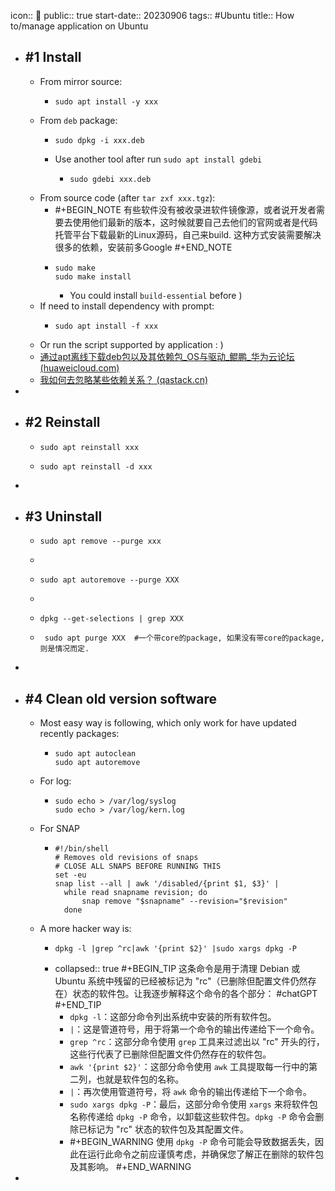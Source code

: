 icon:: 🐧
public:: true
start-date:: 20230906
tags:: #Ubuntu
title:: How to/manage application on Ubuntu

- ## \#1 Install
  - From mirror source:
    - ```shell
      sudo apt install -y xxx
      ```
  - From `deb` package:
    - ```
      sudo dpkg -i xxx.deb
      ```
    - Use another tool after run `sudo apt install gdebi`
      - ```
        sudo gdebi xxx.deb
        ```
  - From source code (after `tar zxf xxx.tgz`):
    - #+BEGIN_NOTE
      有些软件没有被收录进软件镜像源，或者说开发者需要去使用他们最新的版本，这时候就要自己去他们的官网或者是代码托管平台下载最新的Linux源码，自己来build. 这种方式安装需要解决很多的依赖，安装前多Google
      #+END_NOTE
    - ```shell
      sudo make
      sudo make install
      ```
      - You could install `build-essential` before )
  - If need to install dependency with prompt:
    - ```shell
      sudo apt install -f xxx
      ```
  - Or run the script supported by application : )
  - [通过apt离线下载deb包以及其依赖包_OS与驱动_鲲鹏_华为云论坛 (huaweicloud.com)](https://bbs.huaweicloud.com/forum/thread-62703-1-1.html)
  - [我如何去忽略某些依赖关系？ (qastack.cn)](https://qastack.cn/server/250224/how-do-i-get-apt-get-to-ignore-some-dependencies)
-
- ## \#2 Reinstall
  - ```shell
    sudo apt reinstall xxx
    ```
  - ```shell
    sudo apt reinstall -d xxx
    ```
-
- ## \#3 Uninstall
  - ```shell
    sudo apt remove --purge xxx
    ```
  -
  - ```shell
    sudo apt autoremove --purge XXX
    ```
  -
  - ```shell
    dpkg --get-selections | grep XXX
    ```
  - ```shell
     sudo apt purge XXX  #一个带core的package, 如果没有带core的package, 则是情况而定. 
    ```
-
- ## \#4 Clean old version software
  - Most easy way is following, which only work for have updated recently packages:
    - ```shell
      sudo apt autoclean
      sudo apt autoremove
      ```
  - For log:
    - ```shell
      sudo echo > /var/log/syslog
      sudo echo > /var/log/kern.log
      ```
  - For SNAP
    - ```shell
      #!/bin/shell
      # Removes old revisions of snaps
      # CLOSE ALL SNAPS BEFORE RUNNING THIS
      set -eu
      snap list --all | awk '/disabled/{print $1, $3}' |
        while read snapname revision; do
            snap remove "$snapname" --revision="$revision"
        done
      ```
  - A more hacker way is:
    - ```shell
      dpkg -l |grep ^rc|awk '{print $2}' |sudo xargs dpkg -P 
      ```
    - collapsed:: true
      #+BEGIN_TIP
      这条命令是用于清理 Debian 或 Ubuntu 系统中残留的已经被标记为 "rc"（已删除但配置文件仍然存在）状态的软件包。让我逐步解释这个命令的各个部分：
      #chatGPT 
      #+END_TIP
      - `dpkg -l`：这部分命令列出系统中安装的所有软件包。
      - `|`：这是管道符号，用于将第一个命令的输出传递给下一个命令。
      - `grep ^rc`：这部分命令使用 `grep` 工具来过滤出以 "rc" 开头的行，这些行代表了已删除但配置文件仍然存在的软件包。
      - `awk '{print $2}'`：这部分命令使用 `awk` 工具提取每一行中的第二列，也就是软件包的名称。
      - `|`：再次使用管道符号，将 `awk` 命令的输出传递给下一个命令。
      - `sudo xargs dpkg -P`：最后，这部分命令使用 `xargs` 来将软件包名称传递给 `dpkg -P` 命令，以卸载这些软件包。`dpkg -P` 命令会删除已标记为 "rc" 状态的软件包及其配置文件。
      - #+BEGIN_WARNING
        使用 `dpkg -P` 命令可能会导致数据丢失，因此在运行此命令之前应谨慎考虑，并确保您了解正在删除的软件包及其影响。
        #+END_WARNING
-